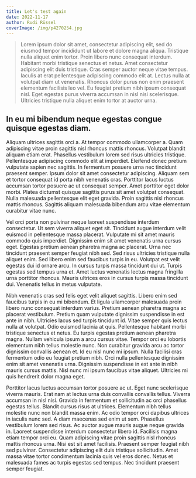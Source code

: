 ```yaml
---
title: Let's test again
date: 2022-11-17
author: Rudi Rüssel
coverImage: /img/p4270254.jpg
---
```

> Lorem ipsum dolor sit amet, consectetur adipiscing elit, sed do eiusmod tempor incididunt ut labore et dolore magna aliqua. Tristique nulla aliquet enim tortor. Proin libero nunc consequat interdum. Habitant morbi tristique senectus et netus. Amet consectetur adipiscing elit duis tristique. Cras semper auctor neque vitae tempus. Iaculis at erat pellentesque adipiscing commodo elit at. Lectus nulla at volutpat diam ut venenatis. Rhoncus dolor purus non enim praesent elementum facilisis leo vel. Eu feugiat pretium nibh ipsum consequat nisl. Eget egestas purus viverra accumsan in nisl nisi scelerisque. Ultricies tristique nulla aliquet enim tortor at auctor urna.

## In eu mi bibendum neque egestas congue quisque egestas diam. 

Aliquam ultrices sagittis orci a. At tempor commodo ullamcorper a. Quam adipiscing vitae proin sagittis nisl rhoncus mattis rhoncus. Volutpat blandit aliquam etiam erat. Phasellus vestibulum lorem sed risus ultricies tristique. Pellentesque adipiscing commodo elit at imperdiet. Eleifend donec pretium vulputate sapien nec sagittis. In fermentum posuere urna nec tincidunt praesent semper. Ipsum dolor sit amet consectetur adipiscing. Aliquam sem et tortor consequat id porta nibh venenatis cras. Porttitor lacus luctus accumsan tortor posuere ac ut consequat semper. Amet porttitor eget dolor morbi. Platea dictumst quisque sagittis purus sit amet volutpat consequat. Nulla malesuada pellentesque elit eget gravida. Proin sagittis nisl rhoncus mattis rhoncus. Sagittis aliquam malesuada bibendum arcu vitae elementum curabitur vitae nunc.

Vel orci porta non pulvinar neque laoreet suspendisse interdum consectetur. Ut sem viverra aliquet eget sit. Tincidunt augue interdum velit euismod in pellentesque massa placerat. Vulputate mi sit amet mauris commodo quis imperdiet. Dignissim enim sit amet venenatis urna cursus eget. Egestas pretium aenean pharetra magna ac placerat. Urna nec tincidunt praesent semper feugiat nibh sed. Sed risus ultricies tristique nulla aliquet enim. Sed libero enim sed faucibus turpis in eu. Volutpat est velit egestas dui id ornare arcu. In cursus turpis massa tincidunt dui ut. Turpis egestas sed tempus urna et. Amet luctus venenatis lectus magna fringilla urna porttitor rhoncus. Mauris ultrices eros in cursus turpis massa tincidunt dui. Venenatis tellus in metus vulputate.

Nibh venenatis cras sed felis eget velit aliquet sagittis. Libero enim sed faucibus turpis in eu mi bibendum. Et ligula ullamcorper malesuada proin libero nunc consequat interdum varius. Pretium aenean pharetra magna ac placerat vestibulum. Pretium quam vulputate dignissim suspendisse in est ante in nibh. Ultricies lacus sed turpis tincidunt id. Vitae semper quis lectus nulla at volutpat. Odio euismod lacinia at quis. Pellentesque habitant morbi tristique senectus et netus. Eu turpis egestas pretium aenean pharetra magna. Nullam vehicula ipsum a arcu cursus vitae. Tempor orci eu lobortis elementum nibh tellus molestie nunc. Non curabitur gravida arcu ac tortor dignissim convallis aenean et. Id eu nisl nunc mi ipsum. Nulla facilisi cras fermentum odio eu feugiat pretium nibh. Orci nulla pellentesque dignissim enim sit amet venenatis urna. Dignissim suspendisse in est ante in nibh mauris cursus mattis. Nisl nunc mi ipsum faucibus vitae aliquet. Ultricies mi quis hendrerit dolor magna eget.

Porttitor lacus luctus accumsan tortor posuere ac ut. Eget nunc scelerisque viverra mauris. Erat nam at lectus urna duis convallis convallis tellus. Viverra accumsan in nisl nisi. Gravida in fermentum et sollicitudin ac orci phasellus egestas tellus. Blandit cursus risus at ultrices. Elementum nibh tellus molestie nunc non blandit massa enim. Ac odio tempor orci dapibus ultrices in iaculis nunc sed. A diam maecenas sed enim ut sem. Phasellus vestibulum lorem sed risus. Ac auctor augue mauris augue neque gravida in. Laoreet suspendisse interdum consectetur libero id. Facilisis magna etiam tempor orci eu. Quam adipiscing vitae proin sagittis nisl rhoncus mattis rhoncus urna. Nisi est sit amet facilisis. Praesent semper feugiat nibh sed pulvinar. Consectetur adipiscing elit duis tristique sollicitudin. Amet massa vitae tortor condimentum lacinia quis vel eros donec. Netus et malesuada fames ac turpis egestas sed tempus. Nec tincidunt praesent semper feugiat.